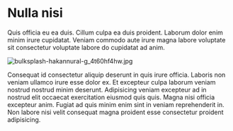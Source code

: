 # Nulla nisi

Quis officia eu ea duis. Cillum culpa ea duis proident. Laborum dolor enim minim irure cupidatat. Veniam commodo aute irure magna labore voluptate sit consectetur voluptate labore do cupidatat ad anim.

<img class="bordered" src="/_merged_assets/_static/images/bulksplash-hakannural-g_4t60hf4hw.jpg" alt="bulksplash-hakannural-g_4t60hf4hw.jpg" />

Consequat id consectetur aliquip deserunt in quis irure officia. Laboris non veniam ullamco irure esse dolor ex. Et excepteur culpa laborum veniam nostrud nostrud minim deserunt. Adipisicing veniam excepteur ad in nostrud elit occaecat exercitation eiusmod quis quis. Magna nisi officia excepteur anim. Fugiat ad quis minim enim sint in veniam reprehenderit in. Non labore nisi velit consequat magna proident esse consectetur proident adipisicing.